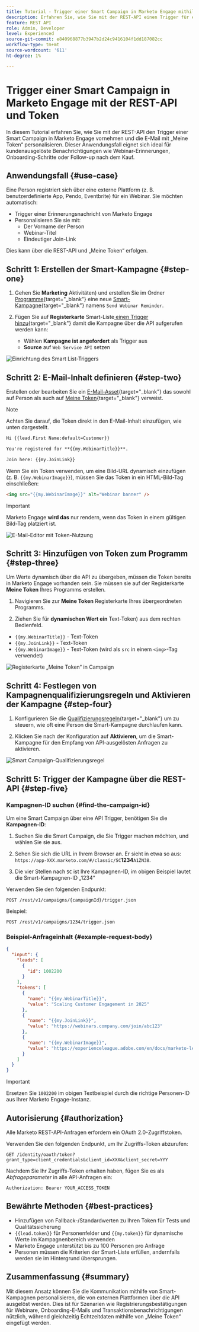 ```yaml
---
title: Tutorial - Trigger einer Smart Campaign in Marketo Engage mithilfe der REST-API und Token
description: Erfahren Sie, wie Sie mit der REST-API einen Trigger für eine Smart Campaign in Marketo Engage durchführen und die E-Mail mit „Meine Token“ personalisieren können.
feature: REST API
role: Admin, Developer
level: Experienced
source-git-commit: e840968877b3947b2d24c9416104f1dd187082cc
workflow-type: tm+mt
source-wordcount: '611'
ht-degree: 1%

---
```


# Trigger einer Smart Campaign in Marketo Engage mit der REST-API und Token

In diesem Tutorial erfahren Sie, wie Sie mit der REST-API den Trigger einer Smart Campaign in Marketo Engage vornehmen und die E-Mail mit „Meine Token“ personalisieren. Dieser Anwendungsfall eignet sich ideal für kundenausgelöste Benachrichtigungen wie Webinar-Erinnerungen, Onboarding-Schritte oder Follow-up nach dem Kauf.

## Anwendungsfall {#use-case}

Eine Person registriert sich über eine externe Plattform (z. B. benutzerdefinierte App, Pendo, Eventbrite) für ein Webinar. Sie möchten automatisch:

* Trigger einer Erinnerungsnachricht von Marketo Engage
* Personalisieren Sie sie mit:
   * Der Vorname der Person
   * Webinar-Titel
   * Eindeutiger Join-Link

Dies kann über die REST-API und „Meine Token“ erfolgen.

## Schritt 1: Erstellen der Smart-Kampagne {#step-one}

1. Gehen Sie **Marketing** Aktivitäten) und erstellen Sie im Ordner [Programme](https://experienceleague.adobe.com/en/docs/marketo/using/product-docs/core-marketo-concepts/programs/creating-programs/understanding-programs){target="_blank"} eine neue [Smart-Kampagne](https://experienceleague.adobe.com/en/docs/marketo/using/product-docs/core-marketo-concepts/smart-campaigns/understanding-smart-campaigns){target="_blank"} namens `Send Webinar Reminder`.

1. Fügen Sie auf **Registerkarte** Smart-Liste[ einen Trigger hinzu](https://experienceleague.adobe.com/en/docs/marketo/using/product-docs/core-marketo-concepts/smart-campaigns/creating-a-smart-campaign/define-smart-list-for-smart-campaign-trigger){target="_blank"} damit die Kampagne über die API aufgerufen werden kann:

   * Wählen **Kampagne ist angefordert** als Trigger aus
   * **Source** auf `Web Service API` setzen

![Einrichtung des Smart List-Triggers ](assets/trigger-smart-campaign-rest-api-1.png)

## Schritt 2: E-Mail-Inhalt definieren {#step-two}

Erstellen oder bearbeiten Sie ein [E-Mail-Asset](https://experienceleague.adobe.com/en/docs/marketo-developer/marketo/rest/assets/emails){target="_blank"} das sowohl auf Person als auch auf [Meine Token](https://experienceleague.adobe.com/en/docs/marketo/using/product-docs/core-marketo-concepts/programs/tokens/managing-my-tokens){target="_blank"} verweist.

>[!NOTE]
>
>Achten Sie darauf, die Token direkt in den E-Mail-Inhalt einzufügen, wie unten dargestellt.

```html
Hi {{lead.First Name:default=Customer}}

You're registered for **{{my.WebinarTitle}}**.

Join here: {{my.JoinLink}}
```

Wenn Sie ein Token verwenden, um eine Bild-URL dynamisch einzufügen (z. B. `{{my.WebinarImage}}`), müssen Sie das Token in ein HTML-Bild-Tag einschließen:

```html
<img src="{{my.WebinarImage}}" alt="Webinar banner" />
```

>[!IMPORTANT]
>
>Marketo Engage **wird das** nur rendern, wenn das Token in einem gültigen Bild-Tag platziert ist.

![E-Mail-Editor mit Token-Nutzung](assets/trigger-smart-campaign-rest-api-2.png)

## Schritt 3: Hinzufügen von Token zum Programm {#step-three}

Um Werte dynamisch über die API zu übergeben, müssen die Token bereits in Marketo Engage vorhanden sein. Sie müssen sie auf der Registerkarte **Meine Token** Ihres Programms erstellen.

1. Navigieren Sie zur **Meine Token** Registerkarte Ihres übergeordneten Programms.

2. Ziehen Sie für **dynamischen Wert ein** Text-Token) aus dem rechten Bedienfeld.

* `{{my.WebinarTitle}}` - Text-Token
* `{{my.JoinLink}}` - Text-Token
* `{{my.WebinarImage}}` - Text-Token (wird als `src` in einem `<img>`-Tag verwendet)

![Registerkarte „Meine Token“ in Campaign](assets/trigger-smart-campaign-rest-api-3.png)

## Schritt 4: Festlegen von Kampagnenqualifizierungsregeln und Aktivieren der Kampagne {#step-four}

1. Konfigurieren Sie die [Qualifizierungsregeln](https://experienceleague.adobe.com/en/docs/marketo/using/product-docs/core-marketo-concepts/smart-campaigns/using-smart-campaigns/edit-qualification-rules-in-a-smart-campaign){target="_blank"} um zu steuern, wie oft eine Person die Smart-Kampagne durchlaufen kann.

1. Klicken Sie nach der Konfiguration auf **Aktivieren**, um die Smart-Kampagne für den Empfang von API-ausgelösten Anfragen zu aktivieren.

![Smart Campaign-Qualifizierungsregel](assets/trigger-smart-campaign-rest-api-4.png)

## Schritt 5: Trigger der Kampagne über die REST-API {#step-five}

### Kampagnen-ID suchen {#find-the-campaign-id}

Um eine Smart Campaign über eine API Trigger, benötigen Sie die **Kampagnen-ID**:

1. Suchen Sie die Smart Campaign, die Sie Trigger machen möchten, und wählen Sie sie aus.

1. Sehen Sie sich die URL in Ihrem Browser an. Er sieht in etwa so aus: `https://app-XXX.marketo.com/#/classic/SC`**1234**`A1ZN38`.

1. Die vier Stellen nach `SC` ist Ihre Kampagnen-ID, im obigen Beispiel lautet die Smart-Kampagnen-ID „1234“

Verwenden Sie den folgenden Endpunkt:

```
POST /rest/v1/campaigns/{campaignId}/trigger.json
```

Beispiel:

```
POST /rest/v1/campaigns/1234/trigger.json
```

### Beispiel-Anfrageinhalt {#example-request-body}

```json
{
  "input": {
    "leads": [
      {
        "id": 1002200
      }
    ],
    "tokens": [
      {
        "name": "{{my.WebinarTitle}}",
        "value": "Scaling Customer Engagement in 2025"
      },
      {
        "name": "{{my.JoinLink}}",
        "value": "https://webinars.company.com/join/abc123"
      },
      {
        "name": "{{my.WebinarImage}}",
        "value": "https://experienceleague.adobe.com/en/docs/marketo-learn/tutorials/events/media_1c6f338a518ada11550084c8ab3a6bbf554ff6eac.jpeg"
      }
    ]
  }
}
```

>[!IMPORTANT]
>
>Ersetzen Sie `1002200` im obigen Textbeispiel durch die richtige Personen-ID aus Ihrer Marketo Engage-Instanz.

## Autorisierung {#authorization}

Alle Marketo REST-API-Anfragen erfordern ein OAuth 2.0-Zugriffstoken.

Verwenden Sie den folgenden Endpunkt, um Ihr Zugriffs-Token abzurufen:

```
GET /identity/oauth/token?grant_type=client_credentials&client_id=XXX&client_secret=YYY
```

Nachdem Sie Ihr Zugriffs-Token erhalten haben, fügen Sie es als _Abfrageparameter_ in alle API-Anfragen ein:

```
Authorization: Bearer YOUR_ACCESS_TOKEN
```

## Bewährte Methoden {#best-practices}

* Hinzufügen von Fallback-/Standardwerten zu Ihren Token für Tests und Qualitätssicherung
* `{{lead.token}}` für Personenfelder und `{{my.token}}` für dynamische Werte im Kampagnenbereich verwenden
* Marketo Engage unterstützt bis zu 100 Personen pro Anfrage
* Personen müssen die Kriterien der Smart-Liste erfüllen, andernfalls werden sie im Hintergrund übersprungen.

## Zusammenfassung {#summary}

Mit diesem Ansatz können Sie die Kommunikation mithilfe von Smart-Kampagnen personalisieren, die von externen Plattformen über die API ausgelöst werden. Dies ist für Szenarien wie Registrierungsbestätigungen für Webinare, Onboarding-E-Mails und Transaktionsbenachrichtigungen nützlich, während gleichzeitig Echtzeitdaten mithilfe von „Meine Token“ eingefügt werden.
